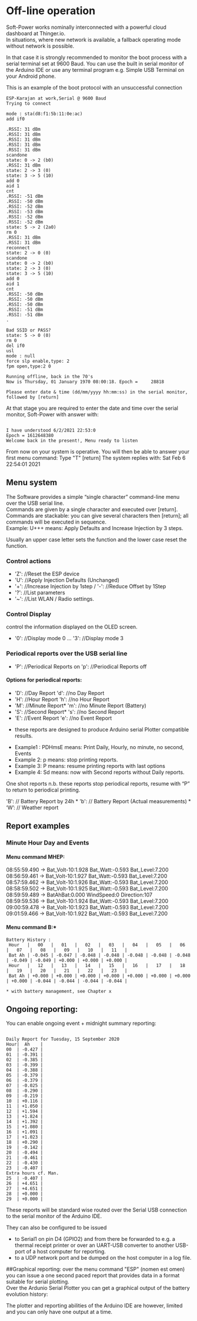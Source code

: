 # Off-line operation
Soft-Power works nominally interconnected with a powerful cloud dashboard at Thinger.io.  
In situations, where new network is available, a fallback operating mode without network is possible.  

In that case it is strongly recommended to monitor the boot process with a serial terminal set at 9600 Baud.
You can use the built in serial monitor of the Arduino IDE or use any terminal program e.g. Simple USB Terminal on your Android phone.  

This is an example of the boot protocol with an unsuccessful connection  

```
ESP-Karajan at work,Serial @ 9600 Baud
Trying to connect

mode : sta(d8:f1:5b:11:0e:ac)
add if0

.RSSI: 31 dBm
.RSSI: 31 dBm
.RSSI: 31 dBm
.RSSI: 31 dBm
.RSSI: 31 dBm
scandone
state: 0 -> 2 (b0)
.RSSI: 31 dBm
state: 2 -> 3 (0)
state: 3 -> 5 (10)
add 0
aid 1
cnt 
.RSSI: -51 dBm
.RSSI: -50 dBm
.RSSI: -52 dBm
.RSSI: -53 dBm
.RSSI: -52 dBm
.RSSI: -52 dBm
state: 5 -> 2 (2a0)
rm 0
.RSSI: 31 dBm
.RSSI: 31 dBm
reconnect
state: 2 -> 0 (0)
scandone
state: 0 -> 2 (b0)
state: 2 -> 3 (0)
state: 3 -> 5 (10)
add 0
aid 1
cnt 
.RSSI: -50 dBm
.RSSI: -50 dBm
.RSSI: -50 dBm
.RSSI: -51 dBm
.RSSI: -51 dBm
.

Bad SSID or PASS?
state: 5 -> 0 (0)
rm 0
del if0
usl
mode : null
force slp enable,type: 2
fpm open,type:2 0

Running offline, back in the 70's
Now is Thursday, 01 January 1970 08:00:18. Epoch =     28818

Please enter date & time (dd/mm/yyyy hh:mm:ss) in the serial monitor, followed by [return]
```

At that stage you are required to enter the date and time over the serial monitor, Soft-Power with answer with:
```

I have understood 6/2/2021 22:53:0
Epoch = 1612648380
Welcome back in the present!, Menu ready to listen
```

From now on your system is operative.
You will then be able to answer your first menu command:
Type "T" [return]
The system replies with:
Sat Feb  6 22:54:01 2021 

## Menu system

The Software provides a simple “single character” command-line menu over the USB serial line.  
Commands are given by a single character and executed over [return].  
Commands are stackable: you can give several characters then [return]; all commands will be executed in sequence.  
Example: U+++ 	means: Apply Defaults and Increase Injection by 3 steps.

Usually an upper case letter sets the function and the lower case reset the function.

### Control actions
- 'Z':  //Reset the ESP device
- 'U':  //Apply Injection Defaults (Unchanged)
- '+':  //Increase Injection by 1step   /     '-':   //Reduce Offset by 1Step
- '?':  //List parameters
- '~':  //List WLAN / Radio settings.

### Control Display
control the information displayed on the OLED screen.
- '0': //Display mode 0  ...  '3': //Display mode 3

### Periodical reports over the USB serial line

- 'P': //Periodical Reports on 		'p': //Periodical Reports off
#### Options for periodical reports:
- 'D':  //Day Report  		'd':  //no Day Report
- 'H':  //Hour Report		  'h':  //no Hour Report
- 'M': //Minute Report*		'm':  //no Minute Report     (Battery)
- 'S':  //Second Report*	's':  //no Second Report     
- 'E':  //Event Report		'e':  //no Event Report
* these reports are designed to produce Arduino serial Plotter compatible results.

- Example1 : PDHmsE 	means: Print Daily, Hourly, no minute, no second, Events 
- Example 2: p 		means: stop printing reports.
- Example 3: P 		means: resume printing reports with last options
- Example 4: Sd		means: now with Second reports without Daily reports.

One shot reports
n.b. these reports stop periodical reports, resume with “P” to return to periodical printing.

'B':  // Battery Report by 24h * 
'b':  // Battery Report (Actual measurements) *
‘W’: // Weather report
 
## Report examples

### Minute Hour Day and Events
#### Menu command MHEP:
08:55:59.490 -> Bat_Volt-10:1.928 Bat_Watt:-0.593 Bat_Level:7.200   
08:56:59.461 -> Bat_Volt-10:1.927 Bat_Watt:-0.593 Bat_Level:7.200   
08:57:59.462 -> Bat_Volt-10:1.926 Bat_Watt:-0.593 Bat_Level:7.200   
08:58:59.502 -> Bat_Volt-10:1.925 Bat_Watt:-0.593 Bat_Level:7.200   
08:59:59.489 -> BatAhBat:0.000  WindSpeed:0 Direction:107  
08:59:59.536 -> Bat_Volt-10:1.924 Bat_Watt:-0.593 Bat_Level:7.200   
09:00:59.478 -> Bat_Volt-10:1.923 Bat_Watt:-0.593 Bat_Level:7.200   
09:01:59.466 -> Bat_Volt-10:1.922 Bat_Watt:-0.593 Bat_Level:7.200  

#### Menu command B:*
```
Battery History :
 Hour   |   00   |   01   |   02   |   03   |   04   |   05   |   06   |   07   |   08   |   09   |   10   |   11   |
 Bat Ah | -0.045 | -0.047 | -0.048 | -0.048 | -0.048 | -0.048 | -0.048 | -0.049 | -0.049 | +0.000 | +0.000 | +0.000 |
 Hour   |   12   |   13   |   14   |   15   |   16   |   17   |   18   |   19   |   20   |   21   |   22   |   23   |
 Bat Ah | +0.000 | +0.000 | +0.000 | +0.000 | +0.000 | +0.000 | +0.000 | +0.000 | -0.044 | -0.044 | -0.044 | -0.044 |

* with battery management, see Chapter x
```

## Ongoing reporting:
You can enable ongoing event + midnight summary reporting:
```

Daily Report for Tuesday, 15 September 2020 
Hour|  Ah    |
00  | -0.427 |
01  | -0.391 |
02  | -0.385 |
03  | -0.399 |
04  | -0.388 |
05  | -0.379 |
06  | -0.379 |
07  | -0.025 |
08  | -0.290 |
09  | -0.219 |
10  | +0.116 |
11  | +1.050 |
12  | +1.594 |
13  | +1.824 |
14  | +1.392 |
15  | +1.080 |
16  | +1.091 |
17  | +1.023 |
18  | +0.290 |
19  | -0.142 |
20  | -0.494 |
21  | -0.461 |
22  | -0.430 |
23  | -0.407 |
Extra hours cf. Man.
25  | -0.407 |
26  | +4.651 |
27  | +4.651 |
28  | +0.000 |
29  | +0.000 |
```

These reports will be standard wise routed over the Serial USB connection to the serial monitor of the Arduino IDE.  

They can also be configured to be issued   
- to Serial1 on pin D4 (GPIO2) and from there be forwarded to e.g. a thermal receipt printer or over an UART-USB converter to another USB-port of a host computer for reporting.  
- to a UDP network port and be dumped on the host computer in a log file.  

##Graphical reporting:
over the menu command "ESP" (nomen est omen)  you can issue a one second paced report that provides data in a format suitable for serial plotting.  
Over the Ardunio Serial Plotter you can get a graphical output of the battery evolution history:  

The plotter and reporting abilities of the Arduino IDE are however, limited and you can only have one output at a time.

